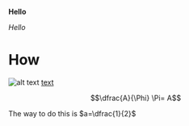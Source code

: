 __Hello__

*Hello*

# How 
![alt text](https://firefox-settings-attachments.cdn.mozilla.net/main-workspace/newtab-wallpapers-v2/7fd1f326-58cf-4b5c-9737-e68a8c44dc51.avif)
[text](file:///D:/Projects/test-lms-1/static/content/index.html)

$$\dfrac{A}{\Phi} \Pi= A$$

The way to do this is $a=\dfrac{1}{2}$